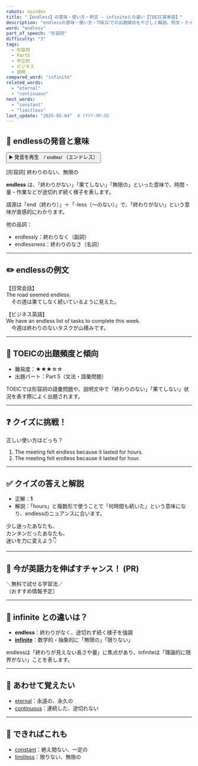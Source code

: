 ```yaml
---
robots: noindex
title: "【endless】の意味・使い方・例文 ― infiniteとの違い【TOEIC英単語】"
description: "endlessの意味・使い方・TOEICでの出題傾向をやさしく解説。例文・クイズ付きでinfiniteとの違いもわかりやすく学べます。"
word: "endless"
part_of_speech: "形容詞"
difficulty: "3"
tags:
  - 形容詞
  - Part5
  - 中立的
  - ビジネス
  - 説明
compared_word: "infinite"
related_words:
  - "eternal"
  - "continuous"
next_words:
  - "constant"
  - "limitless"
last_update: "2025-05-04"  # YYYY-MM-DD
---
```


## 🔰 endlessの発音と意味

<button class="play-audio" onclick="playTTS('endless')">
  <span class="play-audio-main">
    ▶️ 発音を再生　/ˈɛndləs/
  </span>
  <span class="play-audio-sub">
    （エンドレス）
  </span>
</button>

[形容詞] 終わりのない、無限の

**endless** は、「終わりがない」「果てしない」「無限の」といった意味で、時間・量・作業などが途切れず続く様子を表します。

語源は「end（終わり）」＋「-less（～のない）」で、「終わりがない」という意味が直感的にわかります。

他の品詞：  
- endlessly：終わりなく（副詞）
- endlessness：終わりのなさ（名詞）

---

## ✏️ endlessの例文

【日常会話】  
The road seemed endless.  
　その道は果てしなく続いているように見えた。

【ビジネス英語】  
We have an endless list of tasks to complete this week.  
　今週は終わりのないタスクが山積みです。

---

## 🎯 TOEICの出題頻度と傾向

- 難易度：★★★☆☆
- 出題パート：Part 5（文法・語彙問題）

TOEICでは形容詞の語彙問題や、説明文中で「終わりのない」「果てしない」状況を表す際によく出題されます。

---

## ❓ クイズに挑戦！

正しい使い方はどっち？

1. The meeting felt endless because it lasted for hours.  
2. The meeting felt endless because it lasted for hour.

---

## ✅ クイズの答えと解説

- 正解：**1**
- 解説：「hours」と複数形で使うことで「何時間も続いた」という意味になり、endlessのニュアンスに合います。

少し迷ったあなたも、  
カンタンだったあなたも、  
迷いを力に変えよう👇️

---

## 🚀 今が英語力を伸ばすチャンス！ (PR)

<div class="info-center">
＼無料で試せる学習法／<br>  
（おすすめ情報予定）
</div>

---

## 🤔  infinite との違いは？

- **endless**：終わりがなく、途切れず続く様子を強調
- **[infinite](/word/infinite/)**：数学的・抽象的に「無限の」「限りない」

endlessは「終わりが見えない長さや量」に焦点があり、infiniteは「理論的に限界がない」ことを表します。

---

## 🧩 あわせて覚えたい

- [eternal](/word/eternal/)：永遠の、永久の
- [continuous](/word/continuous/)：連続した、途切れない

---

## 📖 できればこれも

- [constant](/word/constant/)：絶え間ない、一定の
- [limitless](/word/limitless/)：限りない、無限の

<!-- cvid: aid03_bid02 -->
